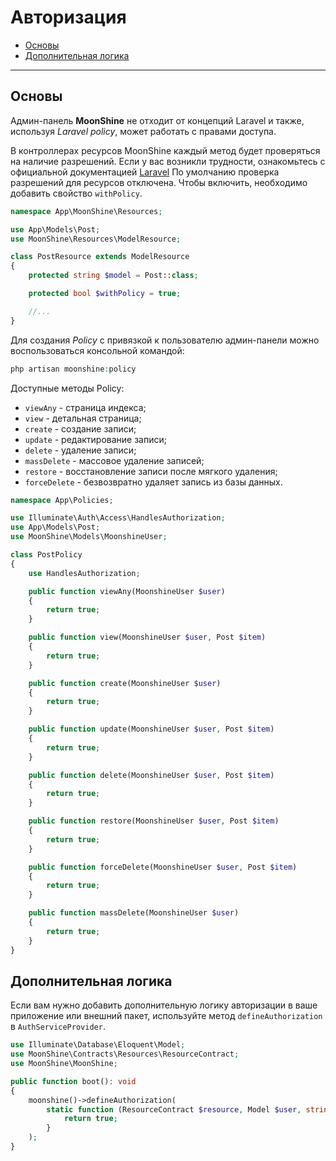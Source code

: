 # Авторизация

  - [Основы](#basics)
  - [Дополнительная логика](#additional-logic)

---

<a name="basics"></a>
## Основы

Админ-панель **MoonShine** не отходит от концепций Laravel и также, используя *Laravel policy*, может работать с правами доступа.

В контроллерах ресурсов MoonShine каждый метод будет проверяться на наличие разрешений. Если у вас возникли трудности, ознакомьтесь с официальной документацией [Laravel](https://laravel.com/docs/authorization#creating-policies)
По умолчанию проверка разрешений для ресурсов отключена. Чтобы включить, необходимо добавить свойство `withPolicy`.

```php
namespace App\MoonShine\Resources;

use App\Models\Post;
use MoonShine\Resources\ModelResource;

class PostResource extends ModelResource
{
    protected string $model = Post::class;

    protected bool $withPolicy = true;

    //...
}
```

Для создания *Policy* с привязкой к пользователю админ-панели можно воспользоваться консольной командой:

```php
php artisan moonshine:policy
```

Доступные методы Policy:
- `viewAny` - страница индекса;
- `view` - детальная страница;
- `create` - создание записи;
- `update` - редактирование записи;
- `delete` - удаление записи;
- `massDelete` - массовое удаление записей;
- `restore` - восстановление записи после мягкого удаления;
- `forceDelete` - безвозвратно удаляет запись из базы данных.

```php
namespace App\Policies;

use Illuminate\Auth\Access\HandlesAuthorization;
use App\Models\Post;
use MoonShine\Models\MoonshineUser;

class PostPolicy
{
    use HandlesAuthorization;

    public function viewAny(MoonshineUser $user)
    {
        return true;
    }

    public function view(MoonshineUser $user, Post $item)
    {
        return true;
    }

    public function create(MoonshineUser $user)
    {
        return true;
    }

    public function update(MoonshineUser $user, Post $item)
    {
        return true;
    }

    public function delete(MoonshineUser $user, Post $item)
    {
        return true;
    }

    public function restore(MoonshineUser $user, Post $item)
    {
        return true;
    }

    public function forceDelete(MoonshineUser $user, Post $item)
    {
        return true;
    }

    public function massDelete(MoonshineUser $user)
    {
        return true;
    }
}
```

<a name="additional-logic"></a>
## Дополнительная логика
   
Если вам нужно добавить дополнительную логику авторизации в ваше приложение или внешний пакет, используйте метод `defineAuthorization` в `AuthServiceProvider`.

```php
use Illuminate\Database\Eloquent\Model;
use MoonShine\Contracts\Resources\ResourceContract;
use MoonShine\MoonShine;

public function boot(): void
{
    moonshine()->defineAuthorization(
        static function (ResourceContract $resource, Model $user, string $ability): bool {
            return true;
        }
    );
}
```

